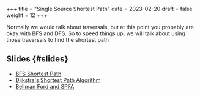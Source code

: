 +++
title = "Single Source Shortest Path"
date = 2023-02-20
draft = false
weight = 12
+++

Normally we would talk about traversals, but at this point you probably are okay with BFS and DFS.  So to speed things up,
we will talk about using those traversals to find the shortest path


## Slides {#slides}

-   [BFS Shortest Path](/slides/bfs-shortest-path.pdf)
-   [Dijkstra's Shortest Path Algorithm](/slides/dijkstra-shortest-path.pdf)
-   [Bellman Ford and SPFA](/slides/bellman-ford-and-spfa.pdf)
